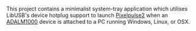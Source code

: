This project contains a minimalist system-tray application which utilises LibUSB's device hotplug support to launch [Pixelpulse2](https://github.com/analogdevicesinc/Pixelpulse2) when an [ADALM1000](http://www.analog.com/m1k.html) device is attached to a PC running Windows, Linux, or OSX.
